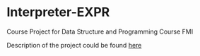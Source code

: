 # Interpreter-EXPR
Course Project for Data Structure and Programming Course FMI

Description of the project could be found [here](https://github.com/yanazdravkova/Interpreter-EXPR/blob/master/desription.pdf)
